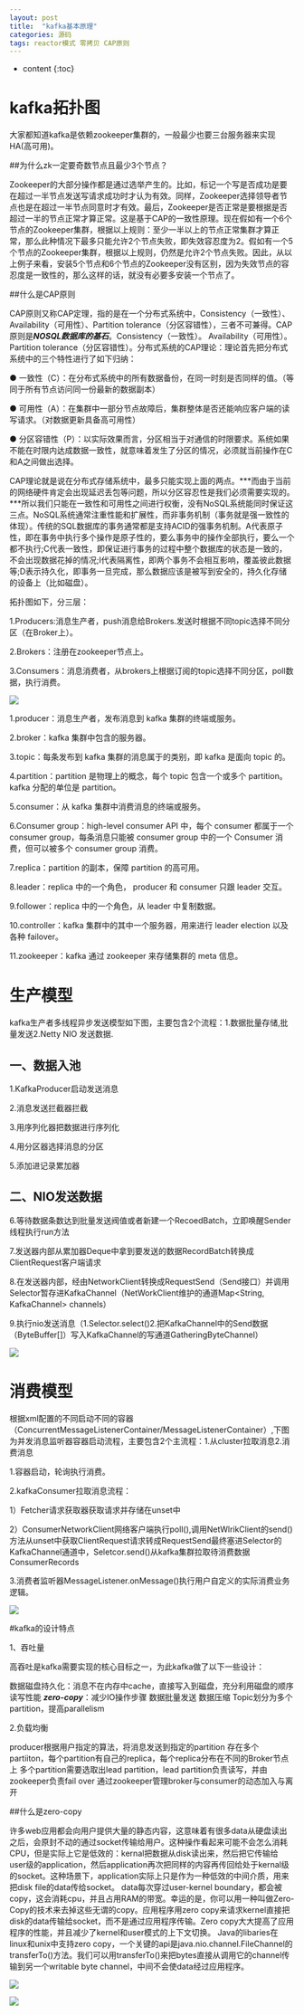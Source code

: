 ```yaml
---
layout: post
title:  "kafka基本原理"
categories: 源码
tags: reactor模式 零拷贝 CAP原则
---
```


* content
{:toc}

<!--more-->

# kafka拓扑图

大家都知道kafka是依赖zookeeper集群的，一般最少也要三台服务器来实现HA(高可用)。

##为什么zk一定要奇数节点且最少3个节点？

Zookeeper的大部分操作都是通过选举产生的。比如，标记一个写是否成功是要在超过一半节点发送写请求成功时才认为有效。同样，Zookeeper选择领导者节点也是在超过一半节点同意时才有效。最后，Zookeeper是否正常是要根据是否超过一半的节点正常才算正常。这是基于CAP的一致性原理。现在假如有一个6个节点的Zookeeper集群，根据以上规则：至少一半以上的节点正常集群才算正常，那么此种情况下最多只能允许2个节点失败，即失效容忍度为2。假如有一个5个节点的Zookeeper集群，根据以上规则，仍然是允许2个节点失败。因此，从以上例子来看，安装5个节点和6个节点的Zookeeper没有区别，因为失效节点的容忍度是一致性的，那么这样的话，就没有必要多安装一个节点了。

##什么是CAP原则

CAP原则又称CAP定理，指的是在一个分布式系统中，Consistency（一致性）、 Availability（可用性）、Partition tolerance（分区容错性），三者不可兼得。CAP原则是***NOSQL数据库的基石***。Consistency（一致性）。 Availability（可用性）。Partition tolerance（分区容错性）。分布式系统的CAP理论：理论首先把分布式系统中的三个特性进行了如下归纳：

● 一致性（C）：在分布式系统中的所有数据备份，在同一时刻是否同样的值。（等同于所有节点访问同一份最新的数据副本）

● 可用性（A）：在集群中一部分节点故障后，集群整体是否还能响应客户端的读写请求。（对数据更新具备高可用性）

● 分区容错性（P）：以实际效果而言，分区相当于对通信的时限要求。系统如果不能在时限内达成数据一致性，就意味着发生了分区的情况，必须就当前操作在C和A之间做出选择。

CAP理论就是说在分布式存储系统中，最多只能实现上面的两点。***而由于当前的网络硬件肯定会出现延迟丢包等问题，所以分区容忍性是我们必须需要实现的。***所以我们只能在一致性和可用性之间进行权衡，没有NoSQL系统能同时保证这三点。NoSQL系统通常注重性能和扩展性，而非事务机制（事务就是强一致性的体现）。传统的SQL数据库的事务通常都是支持ACID的强事务机制。A代表原子性，即在事务中执行多个操作是原子性的，要么事务中的操作全部执行，要么一个都不执行;C代表一致性，即保证进行事务的过程中整个数据库的状态是一致的，不会出现数据花掉的情况;I代表隔离性，即两个事务不会相互影响，覆盖彼此数据等;D表示持久化，即事务一旦完成，那么数据应该是被写到安全的，持久化存储的设备上（比如磁盘）。


拓扑图如下，分三层：

1.Producers:消息生产者，push消息给Brokers.发送时根据不同topic选择不同分区（在Broker上）。

2.Brokers：注册在zookeeper节点上。

3.Consumers：消息消费者，从brokers上根据订阅的topic选择不同分区，poll数据，执行消费。

![](https://ws4.sinaimg.cn/large/006tNbRwgy1fwmvdb1xarj310q0kptbd.jpg)

1.producer：消息生产者，发布消息到 kafka 集群的终端或服务。

2.broker：kafka 集群中包含的服务器。

3.topic：每条发布到 kafka 集群的消息属于的类别，即 kafka 是面向 topic 的。

4.partition：partition 是物理上的概念，每个 topic 包含一个或多个 partition。kafka 分配的单位是 partition。

5.consumer：从 kafka 集群中消费消息的终端或服务。

6.Consumer group：high-level consumer API 中，每个 consumer 都属于一个 consumer group，每条消息只能被 consumer group 中的一个 Consumer 消费，但可以被多个 consumer group 消费。

7.replica：partition 的副本，保障 partition 的高可用。

8.leader：replica 中的一个角色， producer 和 consumer 只跟 leader 交互。

9.follower：replica 中的一个角色，从 leader 中复制数据。

10.controller：kafka 集群中的其中一个服务器，用来进行 leader election 以及 各种 failover。

11.zookeeper：kafka 通过 zookeeper 来存储集群的 meta 信息。

# 生产模型

kafka生产者多线程异步发送模型如下图，主要包含2个流程：1.数据批量存储,批量发送2.Netty NIO 发送数据.
## 一、数据入池
1.KafkaProducer启动发送消息

2.消息发送拦截器拦截

3.用序列化器把数据进行序列化

4.用分区器选择消息的分区

5.添加进记录累加器

## 二、NIO发送数据
6.等待数据条数达到批量发送阀值或者新建一个RecoedBatch，立即唤醒Sender线程执行run方法

7.发送器内部从累加器Deque中拿到要发送的数据RecordBatch转换成ClientRequest客户端请求

8.在发送器内部，经由NetworkClient转换成RequestSend（Send接口）并调用Selector暂存进KafkaChannel（NetWorkClient维护的通道Map<String, KafkaChannel> channels）

9.执行nio发送消息（1.Selector.select()2.把KafkaChannel中的Send数据（ByteBuffer[]）写入KafkaChannel的写通道GatheringByteChannel）


![](https://ws1.sinaimg.cn/large/006tNbRwgy1fwmvhsewz4j30ti0jqwfb.jpg)

# 消费模型

根据xml配置的不同启动不同的容器（ConcurrentMessageListenerContainer/MessageListenerContainer）,下图为并发消息监听器容器启动流程，主要包含2个主流程：1.从cluster拉取消息2.消费消息

1.容器启动，轮询执行消费。

2.kafkaConsumer拉取消息流程：

1）Fetcher请求获取器获取请求并存储在unset中

2）ConsumerNetworkClient网络客户端执行poll(),调用NetWlrikClient的send()方法从unset中获取ClientRequest请求转成RequestSend最终塞进Selector的KafkaChannel通道中，Seletcor.send()从kafka集群拉取待消费数据ConsumerRecords

3.消费者监听器MessageListener.onMessage()执行用户自定义的实际消费业务逻辑。

![](https://ws3.sinaimg.cn/large/006tNbRwgy1fwmvijgwnpj30ti0jxjsa.jpg)

#kafka的设计特点

1、吞吐量

高吞吐是kafka需要实现的核心目标之一，为此kafka做了以下一些设计：

数据磁盘持久化：消息不在内存中cache，直接写入到磁盘，充分利用磁盘的顺序读写性能
***zero-copy***：减少IO操作步骤
数据批量发送
数据压缩
Topic划分为多个partition，提高parallelism

2.负载均衡

producer根据用户指定的算法，将消息发送到指定的partition
存在多个partiiton，每个partition有自己的replica，每个replica分布在不同的Broker节点上
多个partition需要选取出lead partition，lead partition负责读写，并由zookeeper负责fail over
通过zookeeper管理broker与consumer的动态加入与离开

##什么是zero-copy

许多web应用都会向用户提供大量的静态内容，这意味着有很多data从硬盘读出之后，会原封不动的通过socket传输给用户。这种操作看起来可能不会怎么消耗CPU，但是实际上它是低效的：kernal把数据从disk读出来，然后把它传输给user级的application，然后application再次把同样的内容再传回给处于kernal级的socket。这种场景下，application实际上只是作为一种低效的中间介质，用来把disk file的data传给socket。
data每次穿过user-kernel boundary，都会被copy，这会消耗cpu，并且占用RAM的带宽。幸运的是，你可以用一种叫做Zero-Copy的技术来去掉这些无谓的copy。应用程序用zero copy来请求kernel直接把disk的data传输给socket，而不是通过应用程序传输。Zero copy大大提高了应用程序的性能，并且减少了kernel和user模式的上下文切换。
Java的libaries在linux和unix中支持zero copy，一个关键的api是java.nio.channel.FileChannel的transferTo()方法。我们可以用transferTo()来把bytes直接从调用它的channel传输到另一个writable byte channel，中间不会使data经过应用程序。

![](https://ws3.sinaimg.cn/large/006tNbRwgy1fwmvysgbq8j30s60lkdga.jpg)

![](https://ws2.sinaimg.cn/large/006tNbRwgy1fwmvywoov5j30pw0n63ys.jpg)
